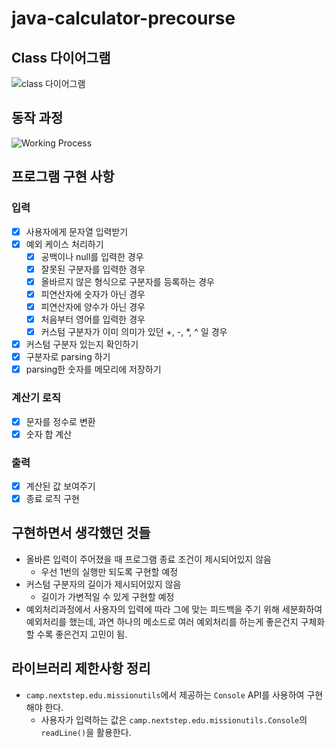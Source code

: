 # java-calculator-precourse
## Class 다이어그램
![class 다이어그램](https://github.com/user-attachments/assets/80b759ed-8398-44bb-b040-b34a6ef527ed)

## 동작 과정
![Working Process](https://github.com/user-attachments/assets/d8435f0a-e42f-442c-bfa4-c5c1aade570a)

## 프로그램 구현 사항
### 입력
- [X] 사용자에게 문자열 입력받기
- [X] 예외 케이스 처리하기
  - [X] 공백이나 null를 입력한 경우
  - [X] 잘못된 구분자를 입력한 경우
  - [X] 올바르지 않은 형식으로 구분자를 등록하는 경우
  - [X] 피연산자에 숫자가 아닌 경우
  - [X] 피연산자에 양수가 아닌 경우
  - [X] 처음부터 영어를 입력한 경우
  - [X] 커스텀 구분자가 이미 의미가 있던 +, -, *, ^ 일 경우
- [X] 커스텀 구분자 있는지 확인하기
- [X] 구분자로 parsing 하기
- [X] parsing한 숫자를 메모리에 저장하기

### 계산기 로직
- [X] 문자를 정수로 변환
- [X] 숫자 합 계산

### 출력
- [X] 계산된 값 보여주기
- [X] 종료 로직 구현

## 구현하면서 생각했던 것들
- 올바른 입력이 주어졌을 때 프로그램 종료 조건이 제시되어있지 않음
  - 우선 1번의 실행만 되도록 구현할 예정
- 커스텀 구분자의 길이가 제시되어있지 않음
  - 길이가 가변적일 수 있게 구현할 예정
- 예외처리과정에서 사용자의 입력에 따라 그에 맞는 피드백을 주기 위해 세분화하여 예외처리를 했는데, 과연 하나의 메소드로 여러 예외처리를 하는게 좋은건지 구체화할 수록 좋은건지 고민이 됨.

## 라이브러리 제한사항 정리
- ```camp.nextstep.edu.missionutils```에서 제공하는 ```Console``` API를 사용하여 구현해야 한다.
  - 사용자가 입력하는 값은 ```camp.nextstep.edu.missionutils.Console```의 ```readLine()```을 활용한다.
